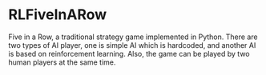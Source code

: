 # RLFiveInARow
Five in a Row, a traditional strategy game implemented in Python. There are two types of AI player, one is simple AI which is hardcoded, and another AI is based on reinforcement learning. Also, the game can be played by two human players at the same time.
